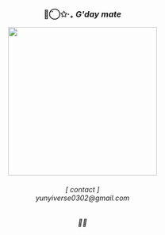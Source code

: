 


<h3 align="center">◡̈⃝✩‧₊  <i>G'day mate</i></h3>

<p align="center">
  <img src="https://i.pinimg.com/1200x/b7/11/bb/b711bb6552b8e85b76c8a27f87148d0e.jpg" width="300">
</p>

<h6 align="center">[ contact ]<br>
            yunyiverse0302@gmail.com<h6>

<h6 align="center">🧬🔬<h6>




